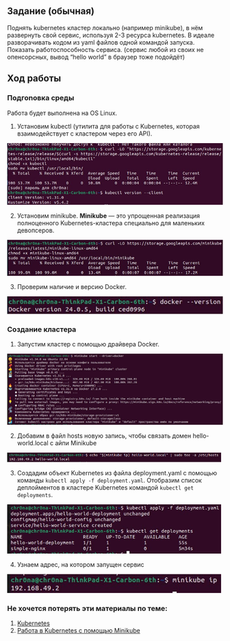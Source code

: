 ## Задание (обычная)

Поднять kubernetes кластер локально (например minikube), в нём развернуть свой сервис, используя 2-3 ресурса kubernetes. В идеале разворачивать кодом из yaml файлов одной командой запуска. Показать работоспособность сервиса.
(сервис любой из своих не опенсорсных, вывод “hello world” в браузер тоже подойдёт)

## Ход работы
### Подгоnовка среды
Работа будет выполнена на OS Linux.
1. Установим kubectl (утилита для работы с Kubernetes, которая взаимодействует с кластером через его API).

![Kubectl](img/kubectl.jpg)

2. Установим minikube. <b>Minikube</b> — это упрощенная реализация полноценного Kubernetes-кластера специально для маленьких девопсеров.
   
![Minikube](img/minikube.jpg)

3. Проверим наличие и версию Docker.

![Docker](img/docker.jpg)
### Создание кластера

1. Запустим кластер с помощью драйвера Docker.

![Kuber](img/kuber.jpg)

2. Добавим в файл hosts новую запись, чтобы связать домен hello-world.local с айпи Minikube

<img src="img/hosts.png" width="500">

3. Создадим объект Kubernetes из файла deployment.yaml с помощью команды ```kubectl apply -f deployment.yaml```. Отобразим список деплойментов в кластере Kubernetes командой ```kubectl get deployments```. 

<img src="img/apply.jpg" width="500">

4. Узнаем адрес, на котором запущен сервис

<img src="img/ip.jpg" width="500">

### 


### 


### Не хочется потерять эти материалы по теме:

1. [Kubernetes](https://kubernetes.io/ru/docs/concepts/overview/components/)
2. [Работа в Kubernetes с помощью Minikube](https://selectel.ru/blog/tutorials/how-to-run-kubernetes-with-minikube/)
